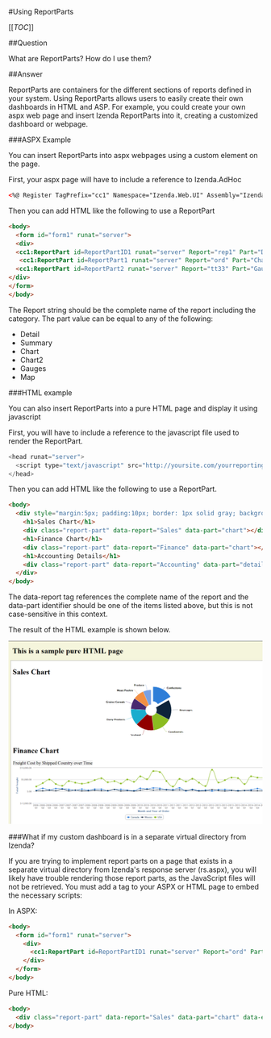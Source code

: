 #Using ReportParts

[[_TOC_]]

##Question

What are ReportParts? How do I use them?

##Answer

 ReportParts are containers for the different sections of reports defined in your system. Using ReportParts allows users to easily create their own dashboards in HTML and ASP. For example, you could create your own aspx web page and insert Izenda ReportParts into it, creating a customized dashboard or webpage. 

###ASPX Example

You can insert ReportParts into aspx webpages using a custom element on the page.

First, your aspx page will have to include a reference to Izenda.AdHoc

```html
<%@ Register TagPrefix="cc1" Namespace="Izenda.Web.UI" Assembly="Izenda.AdHoc" %>
```

Then you can add HTML like the following to use a ReportPart

```html
<body> 
  <form id="form1" runat="server">  
  <div>  
  <cc1:ReportPart id=ReportPartID1 runat="server" Report="rep1" Part="Detail"/> 
   <cc1:ReportPart id=ReportPart1 runat="server" Report="ord" Part="Chart"/>  
  <cc1:ReportPart id=ReportPart2 runat="server" Report="tt33" Part="Gauges"/>  
</div>
</form>
</body>
```

The Report string should be the complete name of the report including the category. The part value can be equal to any of the following:

* Detail
* Summary
* Chart
* Chart2
* Gauges
* Map

###HTML example

You can also insert ReportParts into a pure HTML page and display it using javascript

First, you will have to include a reference to the javascript file used to render the ReportPart.

```javascript
<head runat="server">
  <script type="text/javascript" src="http://yoursite.com/yourreportingsite/rs.aspx?js=report-parts"></script>
</head>
```

Then you can add HTML like the following to use a ReportPart.

```html
<body>
  <div style="margin:5px; padding:10px; border: 1px solid gray; background-color: white;">
    <h1>Sales Chart</h1>
    <div class="report-part" data-report="Sales" data-part="chart"></div>
    <h1>Finance Chart</h1>
    <div class="report-part" data-report="Finance" data-part="chart"></div>
    <h1>Accounting Details</h1>
    <div class="report-part" data-report="Accounting" data-part="detail"></div>
  </div>
</body>
```

The data-report tag references the complete name of the report and the data-part identifier should be one of the items listed above, but this is not case-sensitive in this context.

The result of the HTML example is shown below.

![](/FAQ/Questions/Using-ReportParts/ReportParts.png)

###What if my custom dashboard is in a separate virtual directory from Izenda?

If you are trying to implement report parts on a page that exists in a separate virtual directory from Izenda's response server (rs.aspx), you will likely have trouble rendering those report parts, as the JavaScript files will not be retrieved.  You must add a tag to your ASPX or HTML page to embed the necessary scripts:

In ASPX:

```html
<body> 
  <form id="form1" runat="server">  
    <div>  
      <cc1:ReportPart id=ReportPartID1 runat="server" Report="ord" Part="Chart" ResourcesInclusion="Embedded" CombineScripts="true" ResponseServerPath="../rs.aspx"/>
    </div>
  </form>
</body>
```

Pure HTML:

```html
<body>
  <div class="report-part" data-report="Sales" data-part="chart" data-embedscripts="true" data-responseserverpath="../rs.aspx"></div>
</body>
```

